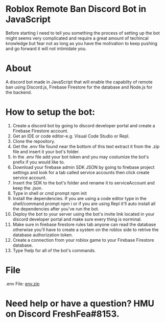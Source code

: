# Roblox Remote Ban Discord Bot in JavaScript

Before starting I need to tell you something the process of setting up the bot might seems very complicated and require a great amount of techincal knowledge but fear not as long as you have the motivation to keep pushing and go forward it will not intimidate you.
# About

A discord bot made in JavaScript that will enable the capabilty of remote ban using Discord.js, Firebase Firestore for the database and Node.js for the backend.

# How to setup the bot:

1. Create a discord bot by going to discord developer portal and create a Firebase Firestore account.
2. Get an IDE or code editor-e.g. Visual Code Studio or Repl.
3. Clone the repository.
4. Get the .env file found near the bottom of this text extract it from the .zip file and insert it your bot's folder.
5. In the .env file add your bot token and you may costumize the bot's prefix if you would like to.
6. Download your firebase admin SDK JSON by going to firebase project settings and look for a tab called service accounts then click create service account.
7. Insert the SDK to the bot's folder and rename it to serviceAccount and keep the .json.
8. Type in shell or cmd prompt npm init
9. Install the dependencies. If you are using a code editor type in the shell/command prompt npm i or if you are using Repl it'll auto install all the dependencies after you've run the bot.
10. Deploy the bot to your server using the bot's invite link located in your discord developer portal and make sure every thing is norminal.
11. Make sure in firebase firestore rules tab anyone can read the database otherwise you'll have to create a system on the roblox side to retrive the database authorization token.
12. Create a connection from your roblox game to your Firebase Firestore database.
13. Type !help for all  of the bot's commands.

# File

.env File: 
[env.zip](https://github.com/Atma1/remote-ban-discord-bot-in-jawascript/files/6277583/env.zip)


# Need help or have a question? HMU on Discord FreshFea#8153.

